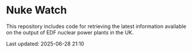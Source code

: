 # Nuke Watch

This repository includes code for retrieving the latest information available on the output of EDF nuclear power plants in the UK.

Last updated: 2025-06-28 21:10